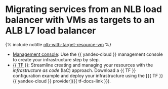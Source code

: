 # Migrating services from an NLB load balancer with VMs as targets to an ALB L7 load balancer

{% include notitle [nlb-with-target-resource-vm](../../../../_tutorials/security/nlb-with-target-resource-vm.md) %}

* [Management console](console.md): Use the {{ yandex-cloud }} management console to create your infrastructure step by step.
* [{{ TF }}](terraform.md): Streamline creating and managing your resources with the _infrastructure as code_ (IaC) approach. Download a {{ TF }} configuration example and deploy your infrastructure using the [{{ TF }} {{ yandex-cloud }} provider]({{ tf-docs-link }}).
